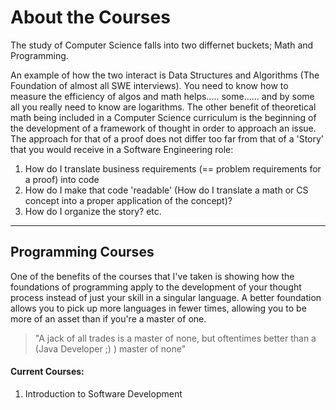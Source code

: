 # About the Courses

The study of Computer Science falls into two differnet buckets; Math and Programming.

An example of how the two interact is Data Structures and Algorithms (The Foundation of almost all SWE interviews). You need to know how to measure the efficiency of algos and math helps..... some...... and by some all you really need to know are logarithms. The other benefit of theoretical math being included in a Computer Science curriculum is the beginning of the development of a framework of thought in order to approach an issue. The approach for that of a proof does not differ too far from that of a 'Story' that you would receive in a Software Engineering role:
1. How do I translate business requirements (== problem requirements for a proof) into code
2. How do I make that code 'readable' (How do I translate a math or CS concept into a proper application of the concept)?
3. How do I organize the story?
etc.

---

## Programming Courses

One of the benefits of the courses that I've taken is showing how the foundations of programming apply to the development of your thought process instead of just your skill in a singular language. A better foundation allows you to pick up more languages in fewer times, allowing you to be more of an asset than if you're a master of one.
> "A jack of all trades is a master of none, but oftentimes better than a (Java Developer ;) ) master of none"

#### Current Courses:
1. Introduction to Software Development
